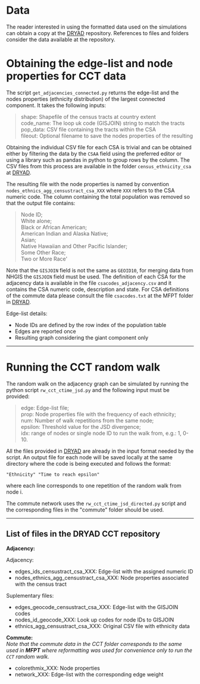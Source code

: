 # Data

The reader interested in using the formatted data used on the simulations
can obtain a copy at the [DRYAD][1] repository.
References to files and folders consider the data available at the
repository.


# Obtaining the edge-list and node properties for CCT data  

The script `get_adjacencies_connected.py` returns the edge-list and the nodes
properties (ethnicity distribution) of the largest connected component. It
takes the following inputs:

> shape:     Shapefile of the census tracts at country extent  
> code_name: The loop uk code (GISJOIN) string to match the tracts  
> pop_data:  CSV file containing the tracts within the CSA  
> fileout:   Optional filename to save the nodes properties of the resulting  

Obtaining the individual CSV file for each CSA is trivial and can be obtained
either by filtering the data by the `CSAA` field using the preferred editor or
using a library such as pandas in python to group rows by the column. The
CSV files from this process are available in the folder `census_ethnicity_csa`
at [DRYAD][1].

The resulting file with the node properties is named by convention
`nodes_ethnics_agg_censustract_csa_XXX` where `XXX` refers to the CSA numeric
code. The column containing the total population was removed so that the output
file contains:

> Node ID;  
> White alone;  
> Black or African American;  
> American Indian and Alaska Native;  
> Asian;  
> Native Hawaiian and Other Pacific Islander;  
> Some Other Race;  
> Two or More Race'  

Note that the `GISJOIN` field is not the same as `GEOID10`, for merging data
from NHGIS the `GISJOIN` field must be used. The definition of each CSA for
the adjacency data is available in the file `csacodes_adjacency.csv` and it
contains the CSA numeric code, description and state. For CSA definitions of
the commute data please consult the file `csacodes.txt` at the MFPT folder
in [DRYAD][1].

Edge-list details:
* Node IDs are defined by the row index of the population table
* Edges are reported once
* Resulting graph considering the giant component only

---
# Running the CCT random walk  

The random walk on the adjacency graph can be simulated by running the python
script `rw_cct_ctime_jsd.py` and the following input must be provided:

> edge:    Edge-list file;  
> prop:    Node properties file with the frequency of each ethnicity;  
> num:     Number of walk repetitions from the same node;  
> epsilon: Threshold value for the JSD divergence;  
> idx:     range of nodes or single node ID to run the walk from, e.g.: 1, 0-10.  

All the files provided in [DRYAD][1] are already in the input format
needed by the script. An output file for each node will be saved locally at
the same directory where the code is being executed and follows the format:
```
"Ethnicity" "Time to reach epsilon"
```
where each line corresponds to one repetition of the random walk from node i.

The commute network uses the `rw_cct_ctime_jsd_directed.py` script and the
corresponding files in the "commute" folder should be used.

---

## List of files in the DRYAD CCT repository

**Adjacency:**

Adjacency:
- edges_ids_censustract_csa_XXX: Edge-list with the assigned numeric ID
- nodes_ethnics_agg_censustract_csa_XXX: Node properties associated with the census tract

Suplementary files:
- edges_geocode_censustract_csa_XXX: Edge-list with the GISJOIN codes
- nodes_id_geocode_XXX: Look up codes for node IDs to GISJOIN
- ethnics_agg_censustract_csa_XXX: Original CSV file with ethnicity data


**Commute:**   
*Note that the commute data in the CCT folder corresponds to the same used in
**MFPT** where reformatting was used for convenience only to run the `CCT`
random walk.*

- colorethmix_XXX: Node properties
- network_XXX: Edge-list with the corresponding edge weight


[1]: https://doi.org/10.5061/dryad.hqbzkh1f9 "DRYAD"
